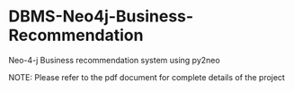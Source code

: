 # DBMS-Neo4j-Business-Recommendation
Neo-4-j Business recommendation system using py2neo

NOTE: Please refer to the pdf document for complete details of the project
